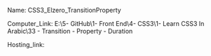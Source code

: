 
Name: CSS3_Elzero_TransitionProperty

Computer_Link: E:\5- GitHub\1- Front End\4- CSS3\1- Learn CSS3 In Arabic\33 - Transition - Property - Duration

Hosting_link:

